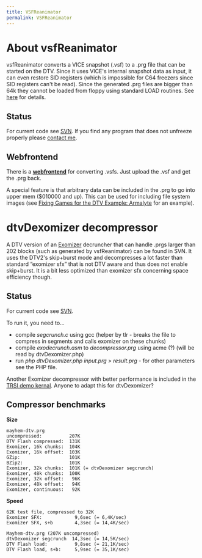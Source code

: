 ```yaml
---
title: VSFReanimator
permalink: VSFReanimator
---
```


About vsfReanimator
===================

vsfReanimator converts a VICE snapshot (.vsf) to a .prg file that can be
started on the DTV. Since it uses VICE's internal snapshot data as
input, it can even restore SID registers (which is impossible for C64
freezers since SID registers can't be read). Since the generated .prg
files are bigger than 64k they cannot be loaded from floppy using
standard LOAD routines. See
[here](DTV_Version_2/3#Some_games_from_Spiff.27s_Repository_fail_to_run_properly._Why_is_that.3F "wikilink")
for details.

Status
------

For current code see
[SVN](http://viceplus.svn.sourceforge.net/viewvc/viceplus/trunk/tools/vsfReanimator/).
If you find any program that does not unfreeze properly please [contact
me](Special:Emailuser/1570 "wikilink").

Webfrontend
-----------

There is a **[webfrontend](http://dtvforge.ath.cx/vsfReanimator/)** for
converting .vsfs. Just upload the .vsf and get the .prg back.

A special feature is that arbitrary data can be included in the .prg to
go into upper mem ($010000 and up). This can be used for including file
system images (see [Fixing Games for the DTV Example:
Armalyte](Fixing_Games_for_the_DTV_Example:_Armalyte "wikilink") for an
example).

dtvDexomizer decompressor
=========================

A DTV version of an [Exomizer](http://hem.bredband.net/magli143/exo/)
decruncher that can handle .prgs larger than 202 blocks (such as
generated by vsfReanimator) can be found in SVN. It uses the DTV2's
skip+burst mode and decompresses a lot faster than standard “exomizer
sfx” that is not DTV aware and thus does not enable skip+burst. It is a
bit less optimized than exomizer sfx concerning space efficiency though.

Status
------

For current code see
[SVN](http://viceplus.svn.sourceforge.net/viewvc/viceplus/trunk/tools/vsfReanimator/).

To run it, you need to...

-   compile *segcrunch.c* using gcc (helper by tlr - breaks the file to
    compress in segments and calls exomizer on these chunks)
-   compile *exodecrunch.asm* to *decompressor.prg* using acme (?) (will
    be read by dtvDexomizer.php)
-   run *php dtvDexomizer.php input.prg &gt; result.prg* - for other
    parameters see the PHP file.

Another Exomizer decompressor with better performance is included in the
[TRSI demo kernal](http://noname.c64.org/csdb/release/?id=63115). Anyone
to adapt this for dtvDexomizer?

Compressor benchmarks
---------------------

**Size**

`mayhem-dtv.prg`  
`uncompressed:          207K`  
`DTV Flash compressed:  131K`  
`Exomizer, 16k chunks:  104K`  
`Exomizer, 16k offset:  103K`  
`GZip:                  101K`  
`BZip2:                 101K`  
`Exomizer, 32k chunks:  101K (= dtvDexomizer segcrunch)`  
`Exomizer, 48k chunks:  100K`  
`Exomizer, 32k offset:   96K`  
`Exomizer, 48k offset:   94K`  
`Exomizer, continuous:   92K`

**Speed**

`62K test file, compressed to 32K`  
`Exomizer SFX:            9,6sec (= 6,4K/sec)`  
`Exomizer SFX, s+b        4,3sec (= 14,4K/sec)`  
  
`Mayhem-dtv.prg (207K uncompressed)`  
`dtvDexomizer segcrunch  14,3sec (= 14,5K/sec)`  
`DTV Flash load:          9,8sec (= 21,1K/sec)`  
`DTV Flash load, s+b:     5,9sec (= 35,1K/sec)`
